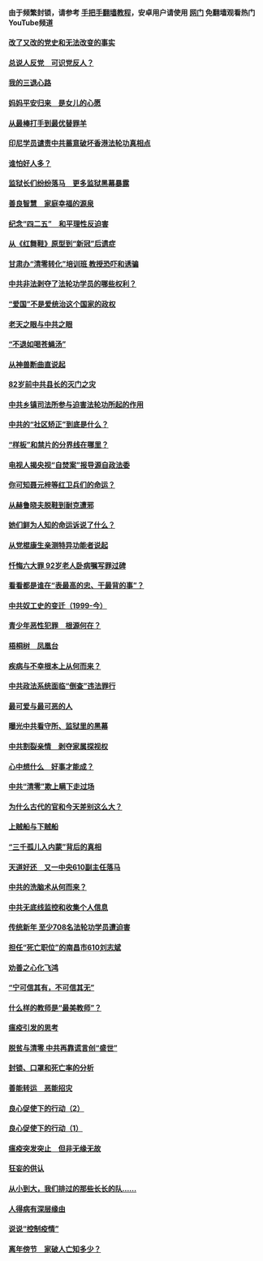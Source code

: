 #### 由于频繁封锁，请参考 [手把手翻墙教程](https://github.com/gfw-breaker/guides/wiki/)，安卓用户请使用 [网门](https://github.com/gfw-breaker/nogfw/blob/master/dl.md?t=05040801) 免翻墙观看热门YouTube频道 

#### [改了又改的党史和无法改变的事实](../pages/19/424037.md?t=05040801) 

#### [总说人反党　可识党反人？](../pages/19/423820.md?t=05040801) 

#### [我的三退心路](../pages/19/423876.md?t=05040801) 

#### [妈妈平安归来　是女儿的心愿](../pages/19/423947.md?t=05040801) 

#### [从最棒打手到最优替罪羊](../pages/19/423819.md?t=05040801) 

#### [印尼学员谴责中共蓄意破坏香港法轮功真相点](../pages/19/423902.md?t=05040801) 

#### [谁怕好人多？](../pages/19/423774.md?t=05040801) 

#### [监狱长们纷纷落马　更多监狱黑幕暴露](../pages/19/423787.md?t=05040801) 

#### [善良智慧　家庭幸福的源泉](../pages/19/423632.md?t=05040801) 

#### [纪念“四二五”　和平理性反迫害](../pages/19/423660.md?t=05040801) 

#### [从《红舞鞋》原型到“新冠”后遗症](../pages/19/423509.md?t=05040801) 

#### [甘肃办“清零转化”培训班 教授恐吓和诱骗](../pages/19/423498.md?t=05040801) 

#### [中共非法剥夺了法轮功学员的哪些权利？](../pages/19/423392.md?t=05040801) 

#### [“爱国”不是爱统治这个国家的政权](../pages/19/423029.md?t=05040801) 

#### [老天之眼与中共之眼](../pages/19/423378.md?t=05040801) 

#### [“不退如喝苍蝇汤”](../pages/19/423287.md?t=05040801) 

#### [从神兽断曲直说起](../pages/19/423201.md?t=05040801) 

#### [82岁前中共县长的灭门之灾](../pages/19/423055.md?t=05040801) 

#### [中共乡镇司法所参与迫害法轮功所起的作用](../pages/19/423064.md?t=05040801) 

#### [中共的“社区矫正”到底是什么？](../pages/19/422870.md?t=05040801) 

#### [“样板”和禁片的分界线在哪里？](../pages/19/422704.md?t=05040801) 

#### [电视人揭央视“自焚案”报导源自政法委](../pages/19/422770.md?t=05040801) 

#### [你可知聂元梓等红卫兵们的命运？](../pages/19/422848.md?t=05040801) 

#### [从赫鲁晓夫脱鞋到耐克遭邪](../pages/19/422826.md?t=05040801) 

#### [她们鲜为人知的命运诉说了什么？](../pages/19/422754.md?t=05040801) 

#### [从党棍康生亲测特异功能者说起](../pages/19/422657.md?t=05040801) 

#### [忏悔六大罪 92岁老人卧病嘱写罪过碑](../pages/19/422750.md?t=05040801) 

#### [看看都是谁在“表最高的忠、干最背的事”？](../pages/19/422703.md?t=05040801) 

#### [中共奴工史的变迁（1999-今）](../pages/19/422656.md?t=05040801) 

#### [青少年恶性犯罪　根源何在？](../pages/19/422449.md?t=05040801) 

#### [梧桐树　凤凰台](../pages/19/422442.md?t=05040801) 

#### [疾病与不幸根本上从何而来？](../pages/19/422438.md?t=05040801) 

#### [中共政法系统面临“倒查”违法罪行](../pages/19/422497.md?t=05040801) 

#### [最可爱与最可恶的人](../pages/19/422448.md?t=05040801) 

#### [曝光中共看守所、监狱里的黑幕](../pages/19/422390.md?t=05040801) 

#### [中共割裂亲情　剥夺家属探视权](../pages/19/422364.md?t=05040801) 

#### [心中想什么　好事才能成？](../pages/19/422318.md?t=05040801) 

#### [中共“清零”欺上瞒下走过场](../pages/19/422306.md?t=05040801) 

#### [为什么古代的官和今天差别这么大？](../pages/19/422228.md?t=05040801) 

#### [上贼船与下贼船](../pages/19/422276.md?t=05040801) 

#### [“三千孤儿入内蒙”背后的真相](../pages/19/422229.md?t=05040801) 

#### [天道好还　又一中央610副主任落马](../pages/19/422155.md?t=05040801) 

#### [中共的洗脑术从何而来？](../pages/19/422154.md?t=05040801) 

#### [中共无底线监控和收集个人信息](../pages/19/422039.md?t=05040801) 

#### [传统新年 至少708名法轮功学员遭迫害](../pages/19/421946.md?t=05040801) 

#### [担任“死亡职位”的南昌市610刘志斌](../pages/19/421957.md?t=05040801) 

#### [劝善之心化飞鸿](../pages/19/421164.md?t=05040801) 

#### [“宁可信其有，不可信其无”](../pages/19/421691.md?t=05040801) 

#### [什么样的教师是“最美教师”？](../pages/19/421755.md?t=05040801) 

#### [瘟疫引发的思考](../pages/19/421594.md?t=05040801) 

#### [脱贫与清零 中共再靠谎言创“盛世”](../pages/19/421590.md?t=05040801) 

#### [封锁、口罩和死亡率的分析](../pages/19/421495.md?t=05040801) 

#### [善能转运　恶能招灾](../pages/19/421334.md?t=05040801) 

#### [良心促使下的行动（2）](../pages/19/421361.md?t=05040801) 

#### [良心促使下的行动（1）](../pages/19/421302.md?t=05040801) 

#### [瘟疫突发突止　但非无缘无故](../pages/19/421281.md?t=05040801) 

#### [狂妄的供认](../pages/19/421199.md?t=05040801) 

#### [从小到大，我们排过的那些长长的队……](../pages/19/421243.md?t=05040801) 

#### [人得病有深层缘由](../pages/19/420864.md?t=05040801) 

#### [说说“控制疫情”](../pages/19/420831.md?t=05040801) 

#### [离年傍节　家破人亡知多少？](../pages/19/420563.md?t=05040801) 

